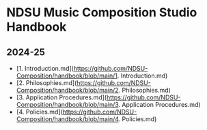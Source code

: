 # NDSU Music Composition Studio Handbook
## 2024-25

- [1. Introduction.md](https://github.com/NDSU-Composition/handbook/blob/main/1. Introduction.md)
- [2. Philosophies.md](https://github.com/NDSU-Composition/handbook/blob/main/2. Philosophies.md)
- [3. Application Procedures.md](https://github.com/NDSU-Composition/handbook/blob/main/3. Application Procedures.md)
- [4. Policies.md](https://github.com/NDSU-Composition/handbook/blob/main/4. Policies.md)
